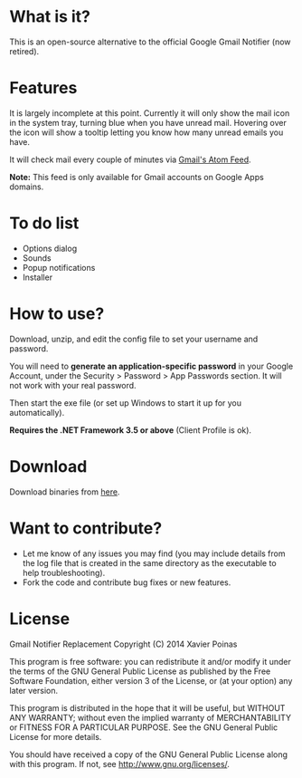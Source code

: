 What is it?
===============================

This is an open-source alternative to the official Google Gmail Notifier (now retired).

Features
===============================

It is largely incomplete at this point. Currently it will only show the mail icon in the system tray,
turning blue when you have unread mail. Hovering over the icon will show a tooltip letting you know
how many unread emails you have.

It will check mail every couple of minutes via [Gmail's Atom Feed][1].

**Note:** This feed is only available for Gmail accounts on Google Apps domains.

To do list
===============================

 - Options dialog
 - Sounds
 - Popup notifications
 - Installer

How to use?
===============================

Download, unzip, and edit the config file to set your username and password.

You will need to **generate an application-specific password** in your Google Account, under the Security > Password > App Passwords section.
It will not work with your real password.

Then start the exe file (or set up Windows to start it up for you automatically).

**Requires the .NET Framework 3.5 or above** (Client Profile is ok).

Download
===============================

Download binaries from [here][2].

Want to contribute?
===============================

 - Let me know of any issues you may find
   (you may include details from the log file that is created in the same directory as the executable to help troubleshooting).
 - Fork the code and contribute bug fixes or new features.

License
===============================

Gmail Notifier Replacement
Copyright (C) 2014 Xavier Poinas

This program is free software: you can redistribute it and/or modify
it under the terms of the GNU General Public License as published by
the Free Software Foundation, either version 3 of the License, or
(at your option) any later version.

This program is distributed in the hope that it will be useful,
but WITHOUT ANY WARRANTY; without even the implied warranty of
MERCHANTABILITY or FITNESS FOR A PARTICULAR PURPOSE. See the
GNU General Public License for more details.

You should have received a copy of the GNU General Public License
along with this program. If not, see <http://www.gnu.org/licenses/>.

 [1]: https://developers.google.com/gmail/gmail_inbox_feed
 [2]: https://github.com/xps/Gmail-Notifier-Replacement/releases